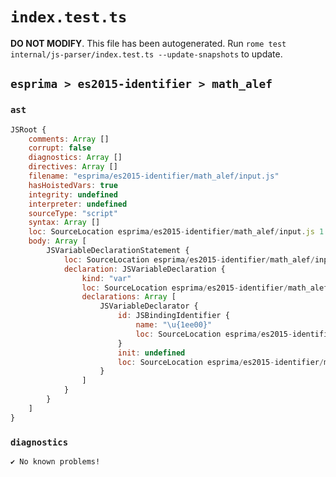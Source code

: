 # `index.test.ts`

**DO NOT MODIFY**. This file has been autogenerated. Run `rome test internal/js-parser/index.test.ts --update-snapshots` to update.

## `esprima > es2015-identifier > math_alef`

### `ast`

```javascript
JSRoot {
	comments: Array []
	corrupt: false
	diagnostics: Array []
	directives: Array []
	filename: "esprima/es2015-identifier/math_alef/input.js"
	hasHoistedVars: true
	integrity: undefined
	interpreter: undefined
	sourceType: "script"
	syntax: Array []
	loc: SourceLocation esprima/es2015-identifier/math_alef/input.js 1:0-2:0
	body: Array [
		JSVariableDeclarationStatement {
			loc: SourceLocation esprima/es2015-identifier/math_alef/input.js 1:0-1:6
			declaration: JSVariableDeclaration {
				kind: "var"
				loc: SourceLocation esprima/es2015-identifier/math_alef/input.js 1:0-1:6
				declarations: Array [
					JSVariableDeclarator {
						id: JSBindingIdentifier {
							name: "\u{1ee00}"
							loc: SourceLocation esprima/es2015-identifier/math_alef/input.js 1:4-1:6 (𞸀)
						}
						init: undefined
						loc: SourceLocation esprima/es2015-identifier/math_alef/input.js 1:4-1:6
					}
				]
			}
		}
	]
}
```

### `diagnostics`

```
✔ No known problems!

```
